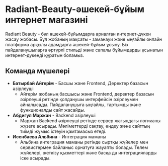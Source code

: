 # Radiant-Beauty-әшекей-бұйым интернет магазині

Radiant Beauty - бұл әшекей-бұйымдарға арналған интернет-дүкен жасау жобасы. Бұл жобаның мақсаты - заманауи және ыңғайлы онлайн платформа арқылы адамдарға әшекей-бұйым ұсыну. Біз пайдаланушыларға әртүрлі стильді және сапалы бұйымдарды ұсынатын интернет-дүкенді құратын боламыз. 

## Команда мүшелері

- **Батырбай Айгерім** - Басшы және Frontend, Деректер базасын әзірлеуші
  - Айгерім жобаның басшысы және Frontend, деректер базасын әзірлеуші ретінде қолданушы интерфейсін әзірлеумен айналысады. Пайдаланушыға ыңғайлы, тартымды және функционалды сайт жасайды.
- **Абдигул Маржан** - Backend әзірлеуші
  - Маржан Backend әзірлеуші ретінде сервер жағындағы логиканы жүзеге асырады. Мәліметтерді сақтау, өңдеу және сайттың тиімді жұмыс істеуін қамтамасыз етеді.
- **Исенбаева Альбина** - Интеграция маманы
  - Альбина интеграция маманы ретінде сыртқы жүйелер мен сервистермен байланыс орнатуға жауапты болады. Төлем жүйелері, жеткізу қызметтері және басқа да интеграцияларды іске асырады. 
